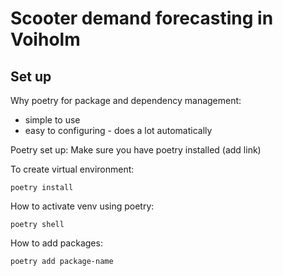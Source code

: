 # Scooter demand forecasting in Voiholm

## Set up
Why poetry for package and dependency management:
- simple to use
- easy to configuring - does a lot automatically

Poetry set up: 
Make sure you have poetry installed (add link)

To create virtual environment:
```
poetry install
```

How to activate venv using poetry:
```
poetry shell
```

How to add packages:
```
poetry add package-name
```


